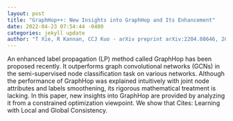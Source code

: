 ```yaml
--- 
layout: post 
title: "GraphHop++: New Insights into GraphHop and Its Enhancement" 
date: 2022-04-23 07:54:44 -0400 
categories: jekyll update 
author: "T Xie, R Kannan, CCJ Kuo - arXiv preprint arXiv:2204.08646, 2022" 
--- 
```

An enhanced label propagation (LP) method called GraphHop has been proposed recently. It outperforms graph convolutional networks (GCNs) in the semi-supervised node classification task on various networks. Although the performance of GraphHop was explained intuitively with joint node attributes and labels smoothening, its rigorous mathematical treatment is lacking. In this paper, new insights into GraphHop are provided by analyzing it from a constrained optimization viewpoint. We show that Cites: Learning with Local and Global Consistency.